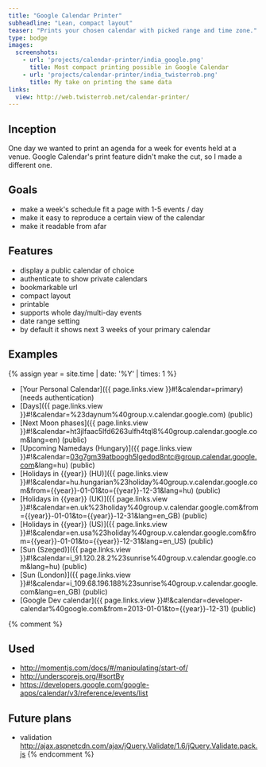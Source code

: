```yaml
---
title: "Google Calendar Printer"
subheadline: "Lean, compact layout"
teaser: "Prints your chosen calendar with picked range and time zone."
type: bodge
images:
  screenshots:
    - url: 'projects/calendar-printer/india_google.png'
      title: Most compact printing possible in Google Calendar
    - url: 'projects/calendar-printer/india_twisterrob.png'
      title: My take on printing the same data
links:
  view: http://web.twisterrob.net/calendar-printer/
---
```


## Inception
One day we wanted to print an agenda for a week for events held at a venue. Google Calendar's print feature didn't make the cut, so I made a different one.

## Goals

 * make a week's schedule fit a page with 1-5 events / day
 * make it easy to reproduce a certain view of the calendar
 * make it readable from afar

## Features

 * display a public calendar of choice
 * authenticate to show private calendars
 * bookmarkable url
 * compact layout
 * printable
 * supports whole day/multi-day events
 * date range setting
 * by default it shows next 3 weeks of your primary calendar

## Examples
{% assign year = site.time | date: '%Y' | times: 1 %}
 * [Your Personal Calendar]({{ page.links.view }}#!&calendar=primary) (needs authentication)
 * [Days]({{ page.links.view }}#!&calendar=%23daynum%40group.v.calendar.google.com) (public)
 * [Next Moon phases]({{ page.links.view }}#!&calendar=ht3jlfaac5lfd6263ulfh4tql8%40group.calendar.google.com&lang=en) (public)
 * [Upcoming Namedays (Hungary)]({{ page.links.view }}#!&calendar=03g7gm39atboogh5lgedpd8ntc@group.calendar.google.com&lang=hu) (public)
 * [Holidays in {{year}} (HU)]({{ page.links.view }}#!&calendar=hu.hungarian%23holiday%40group.v.calendar.google.com&from={{year}}-01-01&to={{year}}-12-31&lang=hu) (public)
 * [Holidays in {{year}} (UK)]({{ page.links.view }}#!&calendar=en.uk%23holiday%40group.v.calendar.google.com&from={{year}}-01-01&to={{year}}-12-31&lang=en_GB) (public)
 * [Holidays in {{year}} (US)]({{ page.links.view }}#!&calendar=en.usa%23holiday%40group.v.calendar.google.com&from={{year}}-01-01&to={{year}}-12-31&lang=en_US) (public)
 * [Sun (Szeged)]({{ page.links.view }}#!&calendar=i_91.120.28.2%23sunrise%40group.v.calendar.google.com&lang=hu) (public)
 * [Sun (London)]({{ page.links.view }}#!&calendar=i_109.68.196.188%23sunrise%40group.v.calendar.google.com&lang=en_GB) (public)
 * [Google Dev calendar]({{ page.links.view }}#!&calendar=developer-calendar%40google.com&from=2013-01-01&to={{year}}-12-31) (public)

{% comment %}
## Used
 * http://momentjs.com/docs/#/manipulating/start-of/
 * http://underscorejs.org/#sortBy
 * https://developers.google.com/google-apps/calendar/v3/reference/events/list
## Future plans
 * validation http://ajax.aspnetcdn.com/ajax/jQuery.Validate/1.6/jQuery.Validate.pack.js
{% endcomment %}
